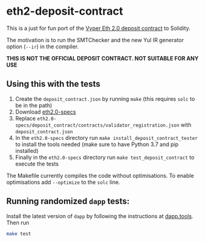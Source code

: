 # eth2-deposit-contract

This is a just for fun port of the [Vyper Eth 2.0 deposit contract](https://github.com/ethereum/eth2.0-specs/blob/dev/deposit_contract/contracts/validator_registration.vy) to Solidity.

The motivation is to run the SMTChecker and the new Yul IR generator option (`--ir`) in the compiler.

**THIS IS NOT THE OFFICIAL DEPOSIT CONTRACT. NOT SUITABLE FOR ANY USE**

## Using this with the tests

1. Create the `deposit_contract.json` by running `make` (this requires `solc` to be in the path)
2. Download [eth2.0-specs](https://github.com/ethereum/eth2.0-specs)
3. Replace `eth2.0-specs/deposit_contract/contracts/validator_registration.json` with `deposit_contract.json`
4. In the `eth2.0-specs` directory run `make install_deposit_contract_tester` to install the tools needed (make sure to have Python 3.7 and pip installed)
5. Finally in the `eth2.0-specs` directory run `make test_deposit_contract` to execute the tests

The Makefile currently compiles the code without optimisations. To enable optimisations add `--optimize` to the `solc` line.


## Running randomized `dapp` tests:

Install the latest version of `dapp` by following the instructions at [dapp.tools](https://dapp.tools/). Then run
```sh
make test
```
